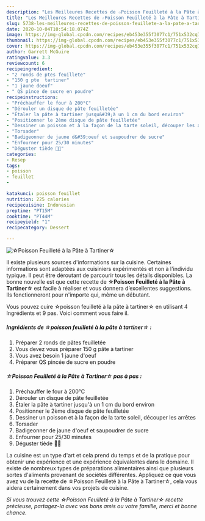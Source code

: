 ```yaml
---
description: "Les Meilleures Recettes de ☆Poisson Feuilleté à la Pâte à Tartiner☆"
title: "Les Meilleures Recettes de ☆Poisson Feuilleté à la Pâte à Tartiner☆"
slug: 5738-les-meilleures-recettes-de-poisson-feuillete-a-la-pate-a-tartiner
date: 2020-10-04T10:54:18.074Z
image: https://img-global.cpcdn.com/recipes/eb453e355f3077c1/751x532cq70/☆poisson-feuillete-a-la-pate-a-tartiner☆-photo-principale-de-la-recette.jpg
thumbnail: https://img-global.cpcdn.com/recipes/eb453e355f3077c1/751x532cq70/☆poisson-feuillete-a-la-pate-a-tartiner☆-photo-principale-de-la-recette.jpg
cover: https://img-global.cpcdn.com/recipes/eb453e355f3077c1/751x532cq70/☆poisson-feuillete-a-la-pate-a-tartiner☆-photo-principale-de-la-recette.jpg
author: Garrett McGuire
ratingvalue: 3.3
reviewcount: 6
recipeingredient:
- "2 ronds de ptes feuillete"
- "150 g pte  tartiner"
- "1 jaune doeuf"
- " QS pince de sucre en poudre"
recipeinstructions:
- "Préchauffer le four à 200°C"
- "Dérouler un disque de pâte feuilletée"
- "Étaler la pâte à tartiner jusqu&#39;à un 1 cm du bord environ"
- "Positionner le 2ème disque de pâte feuilletée"
- "Dessiner un poisson et à la façon de la tarte soleil, découper les arrêtes"
- "Torsader"
- "Badigeonner de jaune d&#39;oeuf et saupoudrer de sucre"
- "Enfourner pour 25/30 minutes"
- "Déguster tiède 🤤😋"
categories:
- Resep
tags:
- poisson
- feuillet
- 

katakunci: poisson feuillet  
nutrition: 225 calories
recipecuisine: Indonesian
preptime: "PT15M"
cooktime: "PT44M"
recipeyield: "1"
recipecategory: Dessert

---
```



![☆Poisson Feuilleté à la Pâte à Tartiner☆](https://img-global.cpcdn.com/recipes/eb453e355f3077c1/751x532cq70/☆poisson-feuillete-a-la-pate-a-tartiner☆-photo-principale-de-la-recette.jpg)

Il existe plusieurs sources d'informations sur la cuisine. Certaines informations sont adaptées aux cuisiniers expérimentés et non à l'individu typique. Il peut être déroutant de parcourir tous les détails disponibles. La bonne nouvelle est que cette recette de <strong> ☆Poisson Feuilleté à la Pâte à Tartiner☆ </strong> est facile à réaliser et vous donnera d’excellentes suggestions. Ils fonctionneront pour n'importe qui, même un débutant.

<!--inarticleads1-->

Vous pouvez cuire ☆poisson feuilleté à la pâte à tartiner☆ en utilisant 4 Ingrédients et 9 pas. Voici comment vous faire il.

##### Ingrédients de ☆poisson feuilleté à la pâte à tartiner☆ :

1. Préparer 2 ronds de pâtes feuilletée
1. Vous devez vous préparer 150 g pâte à tartiner
1. Vous avez besoin 1 jaune d&#39;oeuf
1. Préparer  QS pincée de sucre en poudre




<!--inarticleads2-->

##### ☆Poisson Feuilleté à la Pâte à Tartiner☆ pas à pas :

1. Préchauffer le four à 200°C
1. Dérouler un disque de pâte feuilletée
1. Étaler la pâte à tartiner jusqu&#39;à un 1 cm du bord environ
1. Positionner le 2ème disque de pâte feuilletée
1. Dessiner un poisson et à la façon de la tarte soleil, découper les arrêtes
1. Torsader
1. Badigeonner de jaune d&#39;oeuf et saupoudrer de sucre
1. Enfourner pour 25/30 minutes
1. Déguster tiède 🤤😋




<!--inarticleads1-->

<p>
La cuisine est un type d'art et cela prend du temps et de la pratique pour obtenir une expérience et une expérience équivalentes dans le domaine. Il existe de nombreux types de préparations alimentaires ainsi que plusieurs sortes d'aliments provenant de sociétés différentes. Appliquez ce que vous avez vu de la recette de ☆Poisson Feuilleté à la Pâte à Tartiner☆, cela vous aidera certainement dans vos projets de cuisine.
</p>

<p>
<i>Si vous trouvez cette ☆Poisson Feuilleté à la Pâte à Tartiner☆ recette précieuse, partagez-la avec vos bons amis ou votre famille, merci et bonne chance.</i>
</p>
